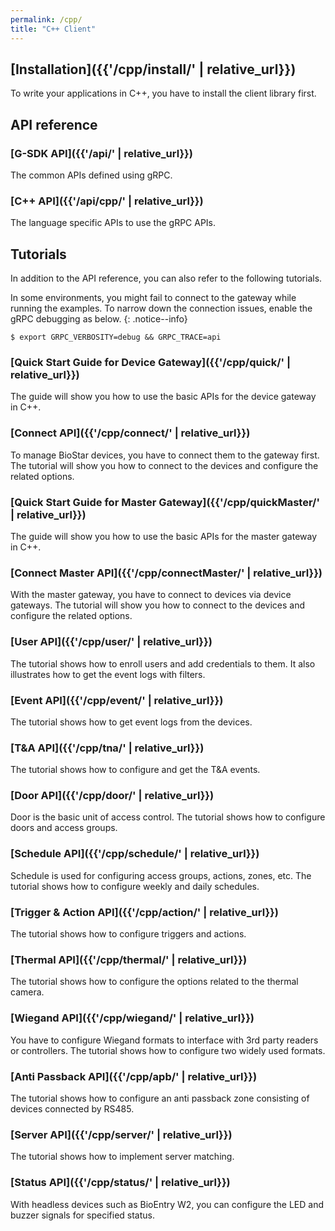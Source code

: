 ```yaml
---
permalink: /cpp/
title: "C++ Client"
---
```


## [Installation]({{'/cpp/install/' | relative_url}})

To write your applications in C++, you have to install the client library first. 

## API reference

### [G-SDK API]({{'/api/' | relative_url}})

The common APIs defined using gRPC.

### [C++ API]({{'/api/cpp/' | relative_url}})

The language specific APIs to use the gRPC APIs.

## Tutorials

In addition to the API reference, you can also refer to the following tutorials.

In some environments, you might fail to connect to the gateway while running the examples. To narrow down the connection issues, enable the gRPC debugging as below.
{: .notice--info}
  ```
  $ export GRPC_VERBOSITY=debug && GRPC_TRACE=api
  ```

### [Quick Start Guide for Device Gateway]({{'/cpp/quick/' | relative_url}})

The guide will show you how to use the basic APIs for the device gateway in C++.

### [Connect API]({{'/cpp/connect/' | relative_url}})

To manage BioStar devices, you have to connect them to the gateway first. The tutorial will show you how to connect to the devices and configure the related options. 

### [Quick Start Guide for Master Gateway]({{'/cpp/quickMaster/' | relative_url}})

The guide will show you how to use the basic APIs for the master gateway in C++. 

### [Connect Master API]({{'/cpp/connectMaster/' | relative_url}})

With the master gateway, you have to connect to devices via device gateways. The tutorial will show you how to connect to the devices and configure the related options.

### [User API]({{'/cpp/user/' | relative_url}})

The tutorial shows how to enroll users and add credentials to them. It also illustrates how to get the event logs with filters. 

### [Event API]({{'/cpp/event/' | relative_url}})

The tutorial shows how to get event logs from the devices. 

### [T&A API]({{'/cpp/tna/' | relative_url}})

The tutorial shows how to configure and get the T&A events. 

### [Door API]({{'/cpp/door/' | relative_url}})

Door is the basic unit of access control. The tutorial shows how to configure doors and access groups.

### [Schedule API]({{'/cpp/schedule/' | relative_url}})

Schedule is used for configuring access groups, actions, zones, etc. The tutorial shows how to configure weekly and daily schedules.

### [Trigger & Action API]({{'/cpp/action/' | relative_url}})

The tutorial shows how to configure triggers and actions.

### [Thermal API]({{'/cpp/thermal/' | relative_url}})

The tutorial shows how to configure the options related to the thermal camera.

### [Wiegand API]({{'/cpp/wiegand/' | relative_url}})

You have to configure Wiegand formats to interface with 3rd party readers or controllers. The tutorial shows how to configure two widely used formats.

### [Anti Passback API]({{'/cpp/apb/' | relative_url}})

The tutorial shows how to configure an anti passback zone consisting of devices connected by RS485.

### [Server API]({{'/cpp/server/' | relative_url}})

The tutorial shows how to implement server matching.

### [Status API]({{'/cpp/status/' | relative_url}})

With headless devices such as BioEntry W2, you can configure the LED and buzzer signals for specified status.
